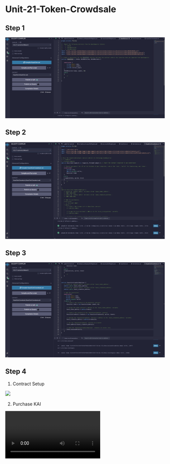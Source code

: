 # Unit-21-Token-Crowdsale

## Step 1

![step 1](/Evaluation%20Evidence/step_1.png)

## Step 2

![](/Evaluation%20Evidence/step_2.png)

## Step 3

![](/Evaluation%20Evidence/step_3.png)

## Step 4

1. Contract Setup

![](/Evaluation%20Evidence/BNYJBlDGW0.gif)

2.  Purchase KAI

![](/Evaluation%20Evidence/step_4_purchaseKAI.mov)
